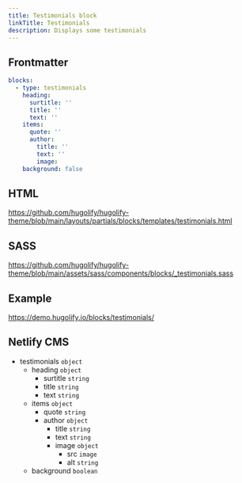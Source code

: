 ```yaml
---
title: Testimonials block
linkTitle: Testimonials
description: Displays some testimonials
---
```


## Frontmatter

```yml
blocks:
  - type: testimonials
    heading:
      surtitle: ''
      title: ''
      text: ''
    items:
      quote: ''
      author:
        title: ''
        text: ''
        image:
    background: false
```

## HTML

https://github.com/hugolify/hugolify-theme/blob/main/layouts/partials/blocks/templates/testimonials.html

## SASS

https://github.com/hugolify/hugolify-theme/blob/main/assets/sass/components/blocks/_testimonials.sass

## Example

https://demo.hugolify.io/blocks/testimonials/

## Netlify CMS

- testimonials `object`
  - heading `object`
    - surtitle `string`
    - title `string`
    - text `string`
  - items `object`
    - quote `string`
    - author `object`
      - title `string`
      - text `string`
      - image `object`
        - src `image`
        - alt `string`
  - background `boolean`
